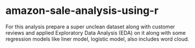 # amazon-sale-analysis-using-r
For this analysis prepare a super unclean dataset along with customer reviews and applied Exploratory Data Analysis (EDA) on it along with some regression models like liner model, logistic model, also includes word cloud.
